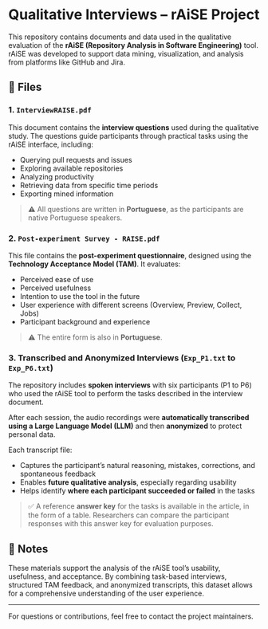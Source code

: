 # Qualitative Interviews – rAiSE Project

This repository contains documents and data used in the qualitative evaluation of the **rAiSE (Repository Analysis in Software Engineering)** tool. rAiSE was developed to support data mining, visualization, and analysis from platforms like GitHub and Jira.

## 📄 Files

### 1. `InterviewRAISE.pdf`
This document contains the **interview questions** used during the qualitative study. The questions guide participants through practical tasks using the rAiSE interface, including:

- Querying pull requests and issues
- Exploring available repositories
- Analyzing productivity
- Retrieving data from specific time periods
- Exporting mined information

> ⚠️ All questions are written in **Portuguese**, as the participants are native Portuguese speakers.

### 2. `Post-experiment Survey - RAISE.pdf`
This file contains the **post-experiment questionnaire**, designed using the **Technology Acceptance Model (TAM)**. It evaluates:

- Perceived ease of use
- Perceived usefulness
- Intention to use the tool in the future
- User experience with different screens (Overview, Preview, Collect, Jobs)
- Participant background and experience

> ⚠️ The entire form is also in **Portuguese**.

### 3. Transcribed and Anonymized Interviews (`Exp_P1.txt` to `Exp_P6.txt`)
The repository includes **spoken interviews** with six participants (P1 to P6) who used the rAiSE tool to perform the tasks described in the interview document.

After each session, the audio recordings were **automatically transcribed using a Large Language Model (LLM)** and then **anonymized** to protect personal data.

Each transcript file:

- Captures the participant’s natural reasoning, mistakes, corrections, and spontaneous feedback
- Enables **future qualitative analysis**, especially regarding usability
- Helps identify **where each participant succeeded or failed** in the tasks

> ✅ A reference **answer key** for the tasks is available in the article, in the form of a table. Researchers can compare the participant responses with this answer key for evaluation purposes.

## 📌 Notes
These materials support the analysis of the rAiSE tool’s usability, usefulness, and acceptance. By combining task-based interviews, structured TAM feedback, and anonymized transcripts, this dataset allows for a comprehensive understanding of the user experience.

---

For questions or contributions, feel free to contact the project maintainers.
